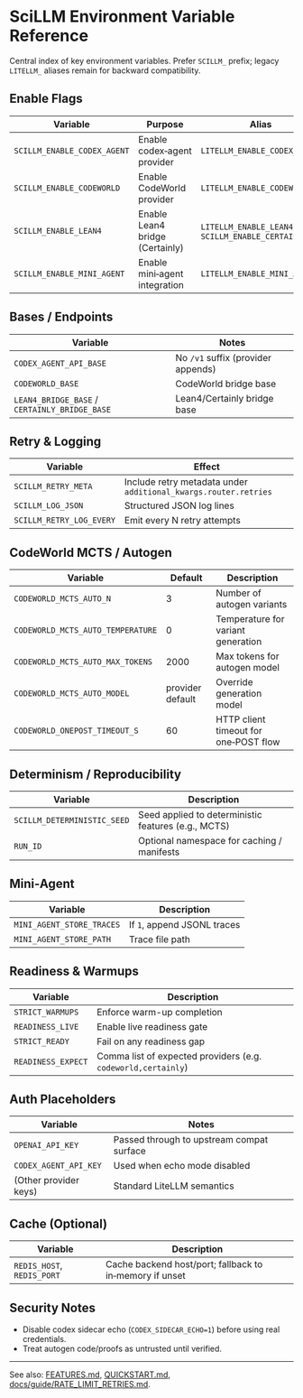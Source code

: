 # SciLLM Environment Variable Reference

Central index of key environment variables. Prefer `SCILLM_` prefix; legacy `LITELLM_` aliases remain for backward compatibility.

## Enable Flags
| Variable | Purpose | Alias |
|----------|---------|-------|
| `SCILLM_ENABLE_CODEX_AGENT` | Enable codex‑agent provider | `LITELLM_ENABLE_CODEX_AGENT` |
| `SCILLM_ENABLE_CODEWORLD` | Enable CodeWorld provider | `LITELLM_ENABLE_CODEWORLD` |
| `SCILLM_ENABLE_LEAN4` | Enable Lean4 bridge (Certainly) | `LITELLM_ENABLE_LEAN4`, `SCILLM_ENABLE_CERTAINLY` |
| `SCILLM_ENABLE_MINI_AGENT` | Enable mini‑agent integration | `LITELLM_ENABLE_MINI_AGENT` |

## Bases / Endpoints
| Variable | Notes |
|----------|-------|
| `CODEX_AGENT_API_BASE` | No `/v1` suffix (provider appends) |
| `CODEWORLD_BASE` | CodeWorld bridge base |
| `LEAN4_BRIDGE_BASE` / `CERTAINLY_BRIDGE_BASE` | Lean4/Certainly bridge base |

## Retry & Logging
| Variable | Effect |
|----------|--------|
| `SCILLM_RETRY_META` | Include retry metadata under `additional_kwargs.router.retries` |
| `SCILLM_LOG_JSON` | Structured JSON log lines |
| `SCILLM_RETRY_LOG_EVERY` | Emit every N retry attempts |

## CodeWorld MCTS / Autogen
| Variable | Default | Description |
|----------|---------|-------------|
| `CODEWORLD_MCTS_AUTO_N` | 3 | Number of autogen variants |
| `CODEWORLD_MCTS_AUTO_TEMPERATURE` | 0 | Temperature for variant generation |
| `CODEWORLD_MCTS_AUTO_MAX_TOKENS` | 2000 | Max tokens for autogen model |
| `CODEWORLD_MCTS_AUTO_MODEL` | provider default | Override generation model |
| `CODEWORLD_ONEPOST_TIMEOUT_S` | 60 | HTTP client timeout for one‑POST flow |

## Determinism / Reproducibility
| Variable | Description |
|----------|-------------|
| `SCILLM_DETERMINISTIC_SEED` | Seed applied to deterministic features (e.g., MCTS) |
| `RUN_ID` | Optional namespace for caching / manifests |

## Mini‑Agent
| Variable | Description |
|----------|-------------|
| `MINI_AGENT_STORE_TRACES` | If `1`, append JSONL traces |
| `MINI_AGENT_STORE_PATH` | Trace file path |

## Readiness & Warmups
| Variable | Description |
|----------|-------------|
| `STRICT_WARMUPS` | Enforce warm-up completion |
| `READINESS_LIVE` | Enable live readiness gate |
| `STRICT_READY` | Fail on any readiness gap |
| `READINESS_EXPECT` | Comma list of expected providers (e.g. `codeworld,certainly`) |

## Auth Placeholders
| Variable | Notes |
|----------|-------|
| `OPENAI_API_KEY` | Passed through to upstream compat surface |
| `CODEX_AGENT_API_KEY` | Used when echo mode disabled |
| (Other provider keys) | Standard LiteLLM semantics |

## Cache (Optional)
| Variable | Description |
|----------|-------------|
| `REDIS_HOST`, `REDIS_PORT` | Cache backend host/port; fallback to in‑memory if unset |

## Security Notes
- Disable codex sidecar echo (`CODEX_SIDECAR_ECHO=1`) before using real credentials.
- Treat autogen code/proofs as untrusted until verified.

---
See also: [FEATURES.md](FEATURES.md), [QUICKSTART.md](QUICKSTART.md), [docs/guide/RATE_LIMIT_RETRIES.md](docs/guide/RATE_LIMIT_RETRIES.md).